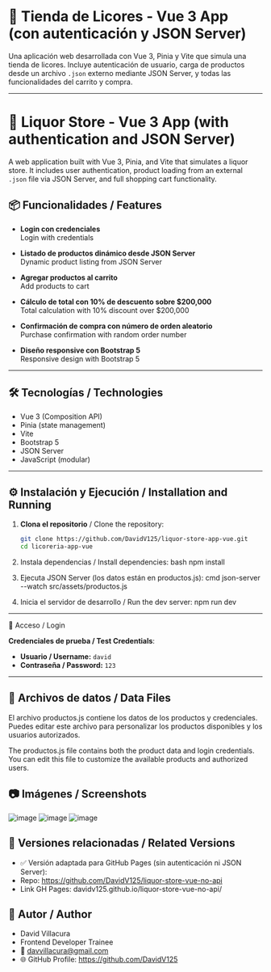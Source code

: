 # 🍷 Tienda de Licores - Vue 3 App (con autenticación y JSON Server)

Una aplicación web desarrollada con Vue 3, Pinia y Vite que simula una tienda de licores. Incluye autenticación de usuario, carga de productos desde un archivo `.json` externo mediante JSON Server, y todas las funcionalidades del carrito y compra.

---

# 🍷 Liquor Store - Vue 3 App (with authentication and JSON Server)

A web application built with Vue 3, Pinia, and Vite that simulates a liquor store. It includes user authentication, product loading from an external `.json` file via JSON Server, and full shopping cart functionality.

## 📦 Funcionalidades / Features

- **Login con credenciales**  
  Login with credentials

- **Listado de productos dinámico desde JSON Server**  
  Dynamic product listing from JSON Server

- **Agregar productos al carrito**  
  Add products to cart

- **Cálculo de total con 10% de descuento sobre $200,000**  
  Total calculation with 10% discount over $200,000

- **Confirmación de compra con número de orden aleatorio**  
  Purchase confirmation with random order number

- **Diseño responsive con Bootstrap 5**  
  Responsive design with Bootstrap 5


---

## 🛠️ Tecnologías / Technologies

- Vue 3 (Composition API)
- Pinia (state management)
- Vite
- Bootstrap 5
- JSON Server
- JavaScript (modular)

---

## ⚙️ Instalación y Ejecución / Installation and Running

1. **Clona el repositorio** / Clone the repository:
   ```bash
   git clone https://github.com/DavidV125/liquor-store-app-vue.git
   cd licoreria-app-vue
2. Instala dependencias / Install dependencies:
  bash
  npm install

3. Ejecuta JSON Server (los datos están en productos.js):
  cmd json-server --watch src/assets/productos.js 

4. Inicia el servidor de desarrollo / Run the dev server:
  npm run dev
---

🔐 Acceso / Login

**Credenciales de prueba / Test Credentials**:

- **Usuario / Username:** `david`  
- **Contraseña / Password:** `123`

---

## 📁 Archivos de datos / Data Files
El archivo productos.js contiene los datos de los productos y credenciales. Puedes editar este archivo para personalizar los productos disponibles y los usuarios autorizados.

The productos.js file contains both the product data and login credentials. You can edit this file to customize the available products and authorized users.

## 📷 Imágenes / Screenshots

![image](https://github.com/user-attachments/assets/1b506efe-2cb7-46b8-9c50-51a2053204f4)
![image](https://github.com/user-attachments/assets/a4517440-563c-46ae-be87-5164198f6d6d)
![image](https://github.com/user-attachments/assets/63107e1f-cd60-4392-842d-50dfa4e77286)

## 🔗 Versiones relacionadas / Related Versions
- ✅ Versión adaptada para GitHub Pages (sin autenticación ni JSON Server):
- Repo: https://github.com/DavidV125/liquor-store-vue-no-api
- Link GH Pages: davidv125.github.io/liquor-store-vue-no-api/

## 👤 Autor / Author
- David Villacura
- Frontend Developer Trainee
- 📧 davvillacura@gmail.com
- 🌐 GitHub Profile: https://github.com/DavidV125
